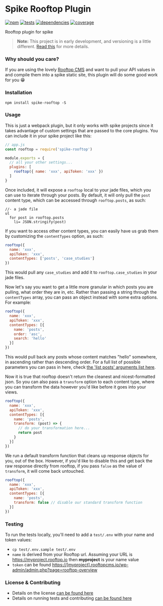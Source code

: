 # Spike Rooftop Plugin

[![npm](http://img.shields.io/npm/v/spike-rooftop.svg?style=flat)](https://badge.fury.io/js/spike-rooftop) [![tests](http://img.shields.io/travis/static-dev/spike-rooftop/master.svg?style=flat)](https://travis-ci.org/static-dev/spike-rooftop) [![dependencies](http://img.shields.io/david/static-dev/spike-rooftop.svg?style=flat)](https://david-dm.org/static-dev/spike-rooftop)
[![coverage](http://img.shields.io/coveralls/static-dev/spike-rooftop.svg?style=flat)](https://coveralls.io/github/static-dev/spike-rooftop)

Rooftop plugin for spike

> **Note:** This project is in early development, and versioning is a little different. [Read this](http://markup.im/#q4_cRZ1Q) for more details.

### Why should you care?

If you are using the lovely [Rooftop CMS](https://www.rooftopcms.com/) and want to pull your API values in and compile them into a spike static site, this plugin will do some good work for you :grin:

### Installation

`npm install spike-rooftop -S`

### Usage

This is just a webpack plugin, but it only works with spike projects since it takes advantage of custom settings that are passed to the core plugins. You can include it in your spike project like this:

```js
// app.js
const rooftop = require('spike-rooftop')

module.exports = {
  // all your other settings...
  plugins: [
    rooftop({ name: 'xxx', apiToken: 'xxx' })
  ]
}
```

Once included, it will expose a `rooftop` local to your jade files, which you can use to iterate through your posts. By default, it will only pull the `post` content type, which can be accessed through `rooftop.posts`, as such:

```jade
//- a jade file
ul
  for post in rooftop.posts
    li= JSON.stringify(post)
```

If you want to access other content types, you can easily have us grab them by customizing the `contentTypes` option, as such:

```js
rooftop({
  name: 'xxx',
  apiToken: 'xxx',
  contentTypes: ['posts', 'case_studies']
})
```

This would pull any `case_studies` and add it to `rooftop.case_studies` in your jade files.

Now let's say you want to get a little more granular in which posts you are pulling, what order they are in, etc. Rather than passing a string through the `contentTypes` array, you can pass an object instead with some extra options. For example:

```js
rooftop({
  name: 'xxx',
  apiToken: 'xxx',
  contentTypes: [{
    name: 'posts',
    order: 'asc',
    search: 'hello'
  }]
})
```

This would pull back any posts whose content matches "hello" somewhere, in ascending rather than descending order. For a full list of possible parameters you can pass in here, check [the 'list posts' arguments list here](http://v2.wp-api.org/reference/posts/).

Now it is true that rooftop doesn't return the cleanest and nicest-formatted json. So you can also pass a `transform` option to each content type, where you can transform the data however you'd like before it goes into your views.

```js
rooftop({
  name: 'xxx',
  apiToken: 'xxx',
  contentTypes: [{
    name: 'posts',
    transform: (post) => {
      // do your transformation here...
      return post
    }
  }]
})
```

We run a default transform function that cleans up response objects for you, out of the box. However, if you'd like to disable this and get back the raw response directly from rooftop, if you pass `false` as the value of `transform`, it will come back untouched.

```js
rooftop({
  name: 'xxx',
  apiToken: 'xxx',
  contentTypes: [{
    name: 'posts',
    transform: false // disable our standard transform function
  }]
})
```

### Testing

To run the tests locally, you'll need to add a `test/.env` with your name and token values:

- `cp test/.env.sample test/.env`
- `name` is derived from your Rooftop url. Assuming your URL is https://myproject.rooftop.io then **myproject** is your name value
- `token` can be found <https://[myproject].rooftopcms.io/wp-admin/admin.php?page=rooftop-overview>

### License & Contributing

- Details on the license [can be found here](LICENSE.md)
- Details on running tests and contributing [can be found here](contributing.md)

